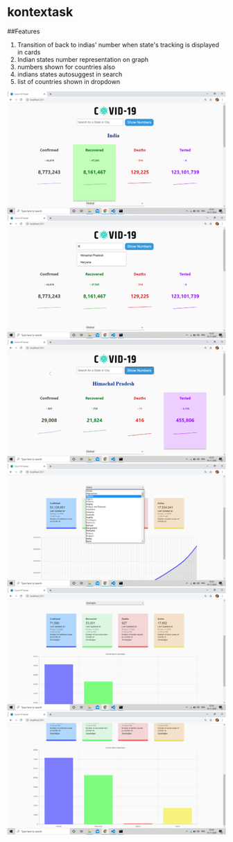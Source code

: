 # kontextask

##Features

1. Transition of back to indias' number when state's tracking is displayed in cards
2. Indian states number representation on graph
3. numbers shown for countries also
4. indians states autosuggest in search
5. list of countries shown in dropdown

![image](https://github.com/techquee/kontextask/blob/main/Screenshot%20(22).png)
![image](https://github.com/techquee/kontextask/blob/main/Screenshot%20(23).png)
![image](https://github.com/techquee/kontextask/blob/main/Screenshot%20(24).png)
![image](https://github.com/techquee/kontextask/blob/main/Screenshot%20(25).png)
![image](https://github.com/techquee/kontextask/blob/main/Screenshot%20(26).png)
![image](https://github.com/techquee/kontextask/blob/main/Screenshot%20(27).png)
